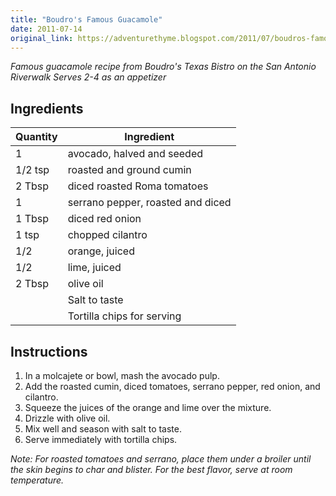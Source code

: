 ```yaml
---
title: "Boudro's Famous Guacamole"
date: 2011-07-14
original_link: https://adventurethyme.blogspot.com/2011/07/boudros-famous-guacamole.html
---
```


_Famous guacamole recipe from Boudro's Texas Bistro on the San Antonio Riverwalk_
_Serves 2-4 as an appetizer_

## Ingredients


| Quantity | Ingredient |
| -------- | ---------- |
| 1 | avocado, halved and seeded |
| 1/2 tsp | roasted and ground cumin |
| 2 Tbsp | diced roasted Roma tomatoes |
| 1 | serrano pepper, roasted and diced |
| 1 Tbsp | diced red onion |
| 1 tsp | chopped cilantro |
| 1/2 | orange, juiced |
| 1/2 | lime, juiced |
| 2 Tbsp | olive oil |
| | Salt to taste |
| | Tortilla chips for serving |

## Instructions


1. In a molcajete or bowl, mash the avocado pulp.
2. Add the roasted cumin, diced tomatoes, serrano pepper, red onion, and cilantro.
3. Squeeze the juices of the orange and lime over the mixture.
4. Drizzle with olive oil.
5. Mix well and season with salt to taste.
6. Serve immediately with tortilla chips.

_Note: For roasted tomatoes and serrano, place them under a broiler until the skin begins to char and blister. For the best flavor, serve at room temperature._
